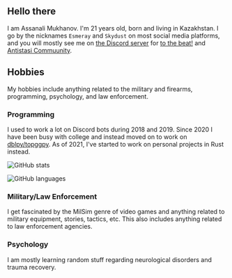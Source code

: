 ## Hello there

I am Assanali Mukhanov. I'm 21 years old, born and living in Kazakhstan. I go by the nicknames `Esmeray` and `Skydust` on most social media platforms, and you will mostly see me on [the Discord server](https://discord.gg/YYtpYBr) for [to the beat!](https://www.youtube.com/@tothebeat6838) and [Antistasi Commuunity](https://discord.com/invite/TYDwCRKnKX).

## Hobbies
My hobbies include anything related to the military and firearms, programming, psychology, and law enforcement.

### Programming
I used to work a lot on Discord bots during 2018 and 2019. Since 2020 I have been busy with college and instead moved on to work on [dblpy/topggpy](https://github.com/top-gg/python-sdk). As of 2021, I've started to work on personal projects in Rust instead.

![GitHub stats](https://github-readme-stats.vercel.app/api?username=Esmeray6&show_icons=true)

![GitHub languages](https://github-readme-stats.vercel.app/api/top-langs/?username=Esmeray6)

### Military/Law Enforcement
I get fascinated by the MilSim genre of video games and anything related to military equipment, stories, tactics, etc. This also includes anything related to law enforcement agencies.

### Psychology
I am mostly learning random stuff regarding neurological disorders and trauma recovery.
